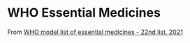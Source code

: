 # WHO Essential Medicines #

From [WHO model list of essential medicines - 22nd list, 2021](https://www.who.int/publications/i/item/WHO-MHP-HPS-EML-2021.02)


